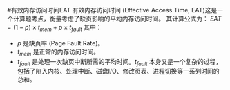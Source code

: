 #有效内存访问时间EAT 
有效内存访问时间 (Effective Access Time, EAT)这是一个计算题考点，衡量考虑了缺页影响的平均内存访问时间。
    其计算公式为：
    $EAT = (1 - p) \times t_{mem} + p \times t_{fault}$
    其中：
*   $p$ 是缺页率 (Page Fault Rate)。
*   $t_{mem}$ 是正常的内存访问时间。
*   $t_{fault}$ 是处理一次缺页中断所需的平均时间。$t_{fault}$ 本身又是一个复杂的过程，包括了陷入内核、处理中断、磁盘I/O、修改页表、进程切换等一系列时间的总和。